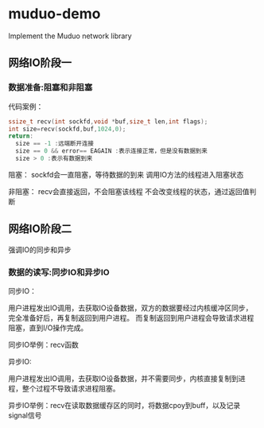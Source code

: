 # muduo-demo

Implement the Muduo network library

##  网络IO阶段一

### 数据准备:阻塞和非阻塞

代码案例：

```c++
ssize_t recv(int sockfd,void *buf,size_t len,int flags);
int size=recv(sockfd,buf,1024,0);
return:
  size == -1 :远端断开连接
  size == 0 && error== EAGAIN :表示连接正常，但是没有数据到来
  size > 0 :表示有数据到来
```



阻塞：
    sockfd会一直阻塞，等待数据的到来
    调用IO方法的线程进入阻塞状态
    

非阻塞：
    recv会直接返回，不会阻塞该线程
    不会改变线程的状态，通过返回值判断

##  网络IO阶段二


强调IO的同步和异步

### 数据的读写:同步IO和异步IO

同步IO：

​	用户进程发出IO调用，去获取IO设备数据，双方的数据要经过内核缓冲区同步，完全准备好后，再复制返回到用户进程。 而复制返回到用户进程会导致请求进程阻塞，直到I/O操作完成。

同步IO举例：recv函数 

异步IO:

​	用户进程发出IO调用，去获取IO设备数据，并不需要同步，内核直接复制到进程，整个过程不导致请求进程阻塞。

异步IO举例：recv在读取数据缓存区的同时，将数据cpoy到buff，以及记录signal信号